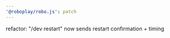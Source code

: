 ```yaml
---
'@roboplay/robo.js': patch
---
```


refactor: "/dev restart" now sends restart confirmation + timing
